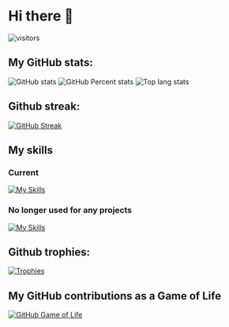 # Hi there 👋

![visitors](https://visitor-badge.laobi.icu/badge?page_id=JerzyKruszewski.JerzyKruszewski)

## My GitHub stats:
![GitHub stats](https://github-readme-stats.vercel.app/api?username=JerzyKruszewski&theme=merko&show_icons=true&rank_icon=default&include_all_commits=true&number_format=long)
![GitHub Percent stats](https://github-readme-stats.vercel.app/api?username=JerzyKruszewski&theme=merko&include_all_commits=true&hide=stars,commits,prs,issues,contribs&rank_icon=percentile&hide_title=true)
![Top lang stats](https://github-readme-stats.vercel.app/api/top-langs/?username=JerzyKruszewski&theme=merko&layout=compact)

## Github streak:
[![GitHub Streak](https://streak-stats.demolab.com?user=JerzyKruszewski&theme=merko)](https://git.io/streak-stats)

## My skills
### Current
[![My Skills](https://skillicons.dev/icons?i=cs,dotnet,cpp,js,ts,react,css,bootstrap,html,wasm,docker,kubernetes,azure,visualstudio,vscode,git,github)](https://skillicons.dev)
### No longer used for any projects
[![My Skills](https://skillicons.dev/icons?i=java,py,angular,postgres,bitbucket)](https://skillicons.dev)

## Github trophies:
[![Trophies](https://github-profile-trophy.vercel.app/?username=JerzyKruszewski&theme=onedark)](https://github.com/ryo-ma/github-profile-trophy)

## My GitHub contributions as a Game of Life

[![GitHub Game of Life](https://github4life.herokuapp.com/JerzyKruszewski.gif?z=6)](https://github4life.herokuapp.com/JerzyKruszewski)

<!--
**JerzyKruszewski/JerzyKruszewski** is a ✨ _special_ ✨ repository because its `README.md` (this file) appears on your GitHub profile.

Here are some ideas to get you started:

- 🔭 I’m currently working on ...
- 🌱 I’m currently learning ...
- 👯 I’m looking to collaborate on ...
- 🤔 I’m looking for help with ...
- 💬 Ask me about ...
- 📫 How to reach me: ...
- 😄 Pronouns: ...
- ⚡ Fun fact: ...
-->
